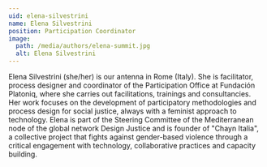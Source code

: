 ```yaml
---
uid: elena-silvestrini
name: Elena Silvestrini
position: Participation Coordinator
image:
  path: /media/authors/elena-summit.jpg
  alt: Elena Silvestrini
---
```

Elena Silvestrini (she/her) is our antenna in Rome (Italy). She is facilitator, process designer and coordinator of the Participation Office at Fundación Platoniq, where she carries out facilitations, trainings and consultancies. Her work focuses on the development of participatory methodologies and process design for social justice, always with a feminist approach to technology. Elena is part of the Steering Committee of the Mediterranean node of the global network Design Justice and is founder of "Chayn Italia", a collective project that fights against gender-based violence through a critical engagement with technology, collaborative practices and capacity building.